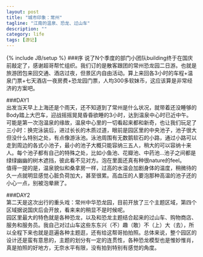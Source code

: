 ```yaml
---
layout: post
title: "城市印象：常州"
tagline: "江南的温泉、恐龙、过山车"
description: ""
category: life
tags: [游记]
---
```

{% include JB/setup %}
###序
说了N个季度的部门小团队building终于在国庆前敲定了，感谢超哥帮忙组织。我们订的是散客跟团的常州恐龙园二日游。也就是旅游团包来回交通、酒店过夜，但景区内自由活动。算上来回各3小时的车程+温泉门票+七天酒店一夜房费+恐龙园门票，人均300多软妹币，这应该算是非常经济的方案吧。  

###DAY1    
出发当天早上上海还是个雨天，还不知道到了常州是什么状况，就带着还没睡够的Body踏上大巴车，迎战摇摇晃晃昏昏欲睡的3小时，达到温泉中心时已近中午。可能是第一次泡温泉的缘故，温泉中心里的一切看起来都和新奇，也让我们玩足了三小时：换完泳装后，进过长长的木质过道，眼前是园区里的中央池子，池子很大但没什么特别之处，有点像游泳池。泳池周围有无数鹅软石的小路，通过小路可以走到周边的各式小池子，最小的池子大概只能容纳三五人，稍大的可以容纳十来人。每个池子都有自己的特殊之处，比如小鱼池、花瓣池、中药池...池子之间都是绿绿幽幽的树木遮挡，彼此看不见对方。泡在里面还真有种很nature的feel。  
值得一提的是，温泉貌似和桑拿房一样，过高的水温会加剧身体的温度，稍微待的久一点就明显感觉心脏负荷加大，甚至很累。高血压的人要泡那种高温的池子还的小心一点，别被泡晕厥了。  
  
###DAY2   
第二天是这次出行的重头戏：常州中华恐龙园，目前开放了三个主题区域，第四个区域据说国庆后会开放，看来来的稍显不是时候呢。  
园区里最大的特色就是各种恐龙，以及和恐龙主题结合起来的过山车、购物商店、服务和服务员。我自己对过山车这些东东兴（不）趣（敢）不（上）大（去），所以全程下来也就是逛遍各种主题逛，还有给这帮哥拍拍照。总体来说，整个园区的设计还是蛮有意思的，主题的划分有一定的连贯性，各种恐龙模型也是惟妙惟肖，真是拍照的好地方，无奈水平有限，没有拍到特别有感觉的角度。    

